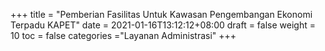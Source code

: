 +++
title = "Pemberian Fasilitas Untuk Kawasan Pengembangan Ekonomi Terpadu KAPET"
date = 2021-01-16T13:12:12+08:00
draft = false
weight = 10
toc = false
categories ="Layanan Administrasi"
+++